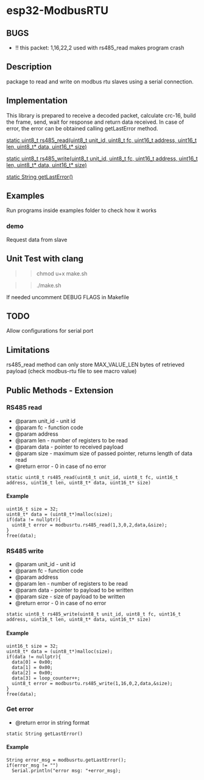 # esp32-ModbusRTU

## BUGS
  - !! this packet: 1,16,22,2 used with rs485_read makes program crash

## Description
package to read and write on modbus rtu slaves using a serial connection.

## Implementation
This library is prepared to receive a decoded packet, calculate crc-16, build the frame, send, wait for response
and return data received.
In case of error, the error can be obtained calling getLastError method.

[static uint8_t rs485_read(uint8_t unit_id, uint8_t fc, uint16_t address, uint16_t len, uint8_t* data, uint16_t* size)](#RS485-read)

[static uint8_t rs485_write(uint8_t unit_id, uint8_t fc, uint16_t address, uint16_t len, uint8_t* data, uint16_t* size)](#RS485-write)

[static String getLastError()](#Get-error)

## Examples
  Run programs inside examples folder to check how it works
### demo
  Request data from slave

## Unit Test with clang
  >> chmod u+x make.sh

  >> ./make.sh

  If needed uncomment DEBUG FLAGS in Makefile

## TODO
  Allow configurations for serial port

## Limitations
  rs485_read method can only store MAX_VALUE_LEN bytes of retrieved payload (check modbus-rtu file to see macro value)

## Public Methods - Extension

### RS485 read

* @param unit_id - unit id
* @param fc - function code
* @param address
* @param len - number of registers to be read
* @param data - pointer to received payload
* @param size - maximum size of passed pointer, returns length of data read
* @return error - 0 in case of no error

```
static uint8_t rs485_read(uint8_t unit_id, uint8_t fc, uint16_t address, uint16_t len, uint8_t* data, uint16_t* size)
```
#### Example
```
uint16_t size = 32;
uint8_t* data = (uint8_t*)malloc(size);
if(data != nullptr){
  uint8_t error = modbusrtu.rs485_read(1,3,0,2,data,&size);
}
free(data);
```

### RS485 write

* @param unit_id - unit id
* @param fc - function code
* @param address
* @param len - number of registers to be read
* @param data - pointer to payload to be written
* @param size - size of payload to be written
* @return error - 0 in case of no error

```
static uint8_t rs485_write(uint8_t unit_id, uint8_t fc, uint16_t address, uint16_t len, uint8_t* data, uint16_t* size)
```
#### Example
```
uint16_t size = 32;
uint8_t* data = (uint8_t*)malloc(size);
if(data != nullptr){
  data[0] = 0x00;
  data[1] = 0x00;
  data[2] = 0x00;
  data[3] = loop_counter++;
  uint8_t error = modbusrtu.rs485_write(1,16,0,2,data,&size);
}
free(data);
```

### Get error

* @return error in string format

```
static String getLastError()
```
#### Example
```
String error_msg = modbusrtu.getLastError();
if(error_msg != "")
  Serial.println("error msg: "+error_msg);
```
